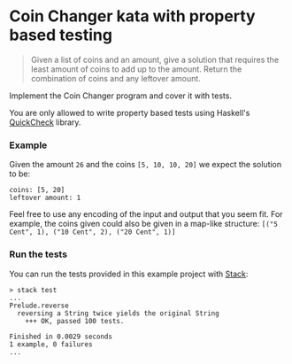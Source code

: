 # Coin Changer kata with property based testing

> Given a list of coins and an amount, give a solution that requires the least amount of coins to add up to the amount.
Return the combination of coins and any leftover amount.

Implement the Coin Changer program and cover it with tests.

You are only allowed to write property based tests using Haskell's [QuickCheck](https://hackage.haskell.org/package/QuickCheck) library.

### Example
Given the amount `26` and the coins `[5, 10, 10, 20]` we expect the solution to be:
```
coins: [5, 20]
leftover amount: 1
```

Feel free to use any encoding of the input and output that you seem fit. For example, the coins given could also be given in a map-like structure: `[("5 Cent", 1), ("10 Cent", 2), ("20 Cent", 1)]`

### Run the tests

You can run the tests provided in this example project with [Stack](https://docs.haskellstack.org):

```
> stack test
...        
Prelude.reverse
  reversing a String twice yields the original String
    +++ OK, passed 100 tests.

Finished in 0.0029 seconds
1 example, 0 failures
...                          
```
